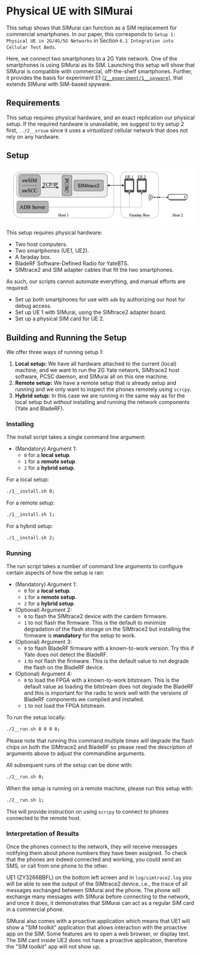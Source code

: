 # Physical UE with SIMurai

This setup shows that SIMurai can function as a SIM replacement for commercial smartphones. In our paper, this corresponds to `Setup 1: Physical UE in 2G/4G/5G Networks` in Section `6.1 Integration into Cellular Test Beds`.

Here, we connect two smartphones to a 2G Yate network. One of the smartphones is using SIMurai as its SIM. Launching this setup will show that SIMurai is compatible with commercial, off-the-shelf smartphones. Further, it provides the basis for experiment E1 ([`2__experiment/1__spyware`](../../2__experiment/1__spyware/README.md)), that extends SIMurai with SIM-based spyware.

## Requirements

This setup requires physical hardware, and an exact replication our physical setup. If the required hardware is unavailable, we suggest to try setup 2 first, `../2__srsue` since it uses a *virtualized* cellular network that does not rely on any hardware.

## Setup

![alt text](./setup.png)

This setup requires physical hardware:
- Two host computers.
- Two smartphones (UE1, UE2).
- A faraday box.
- BladeRF Software-Defined Radio for YateBTS.
- SIMtrace2 and SIM adapter cables that fit the two smartphones.

As such, our scripts cannot automate everything, and manual efforts are required:
- Set up both smartphones for use with `adb` by authorizing our host for debug access.
- Set up UE 1 with SIMurai, using the SIMtrace2 adapter board.
- Set up a physical SIM card for UE 2.

## Building and Running the Setup

We offer three ways of running setup 1:
1. **Local setup:** We have all hardware attached to the current (local) machine, and we want to run the 2G Yate network, SIMtrace2 host software, PCSC daemon, and SIMurai all on this one machine.
2. **Remote setup:** We have a remote setup that is already setup and running and we only want to inspect the phones remotely using `scrcpy`.
3. **Hybrid setup:** In this case we are running in the same way as for the local setup but *without* installing and running the network components (Yate and BladeRF).

### Installing
The install script takes a single command line argument:
- (Mandatory) Argument 1:
  - `0` for a **local setup**.
  - `1` for a **remote setup**.
  - `2` for a **hybrid setup**.

For a local setup:
```bash
./1__install.sh 0;
```

For a remote setup:
```bash
./1__install.sh 1;
```

For a hybrid setup:
```bash
./1__install.sh 2;
```

### Running

The run script takes a number of command line arguments to configure certain aspects of how the setup is ran:
- (Mandatory) Argument 1:
  - `0` for a **local setup**.
  - `1` for a **remote setup**.
  - `2` for a **hybrid setup**.
- (Optional) Argument 2:
  - `0` to flash the SIMtrace2 device with the cardem firmware.
  - `1` to not flash the firmware. This is the default to minimize degradation of the flash storage on the SIMtrace2 but installing the firmware is **mandatory** for the setup to work.
- (Optional) Argument 3:
  - `0` to flash BladeRF firmware with a known-to-work version. Try this if Yate does not detect the BladeRF.
  - `1` to not flash the firmware. This is the default value to not degrade the flash on the BladeRF device.
- (Optional) Argument 4:
  - `0` to load the FPGA with a known-to-work bitstream. This is the default value as loading the bitstream does not degrade the BladeRF and this is important for the radio to work well with the versions of BladeRF components we compiled and installed.
  - `1` to not load the FPGA bitstream.

To run the setup locally:
```bash
./2__run.sh 0 0 0 0;
```
Please note that running this command multiple times *will* degrade the flash chips on both the SIMtrace2 and BladeRF so please read the description of arguments above to adjust the commandline arguments.

All subsequent runs of the setup can be done with:
```bash
./2__run.sh 0;
```

When the setup is running on a remote machine, please run this setup with:
```bash
./2__run.sh 1;
```
This will provide instruction on using `scrcpy` to connect to phones connected to the remote host.

### Interpretation of Results

Once the phones connect to the network, they will receive messages notifying them about phone numbers they have been assigned. To check that the phones are indeed connected and working, you could send an SMS, or call from one phone to the other.

UE1 (ZY3266BBFL) on the bottom left screen and in `log/simtrace2.log` you will be able to see the output of the SIMtrace2 device, i.e., the trace of all messages exchanged between SIMurai and the phone.
The phone will exchange many messages with SIMurai before connecting to the network, and once it does, it demonstrates that SIMurai can act as a regular SIM card in a commercial phone.

SIMurai also comes with a proactive application which means that UE1 will show a "SIM toolkit" application that allows interaction with the proactive app on the SIM. Some features are to open a web browser, or display text. The SIM card inside UE2 does not have a proactive application, therefore the "SIM toolkit" app will not show up.
